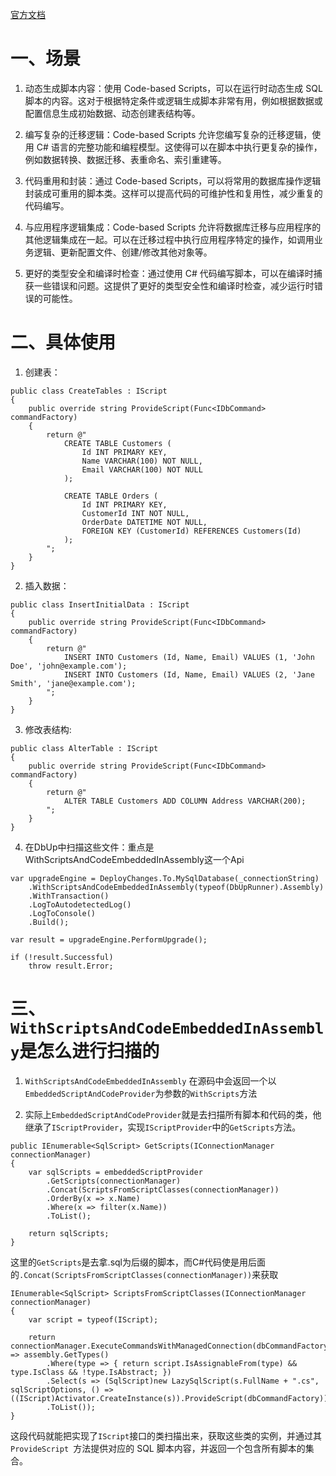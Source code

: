 [官方文档](https://dbup.readthedocs.io/en/latest/usage/#code-based-scripts)
# 一、场景
1. 动态生成脚本内容：使用 Code-based Scripts，可以在运行时动态生成 SQL 脚本的内容。这对于根据特定条件或逻辑生成脚本非常有用，例如根据数据或配置信息生成初始数据、动态创建表结构等。

2. 编写复杂的迁移逻辑：Code-based Scripts 允许您编写复杂的迁移逻辑，使用 C# 语言的完整功能和编程模型。这使得可以在脚本中执行更复杂的操作，例如数据转换、数据迁移、表重命名、索引重建等。

3. 代码重用和封装：通过 Code-based Scripts，可以将常用的数据库操作逻辑封装成可重用的脚本类。这样可以提高代码的可维护性和复用性，减少重复的代码编写。

4. 与应用程序逻辑集成：Code-based Scripts 允许将数据库迁移与应用程序的其他逻辑集成在一起。可以在迁移过程中执行应用程序特定的操作，如调用业务逻辑、更新配置文件、创建/修改其他对象等。

5. 更好的类型安全和编译时检查：通过使用 C# 代码编写脚本，可以在编译时捕获一些错误和问题。这提供了更好的类型安全性和编译时检查，减少运行时错误的可能性。

# 二、具体使用

1. 创建表：

```
public class CreateTables : IScript
{
    public override string ProvideScript(Func<IDbCommand> commandFactory)
    {
        return @"
            CREATE TABLE Customers (
                Id INT PRIMARY KEY,
                Name VARCHAR(100) NOT NULL,
                Email VARCHAR(100) NOT NULL
            );
            
            CREATE TABLE Orders (
                Id INT PRIMARY KEY,
                CustomerId INT NOT NULL,
                OrderDate DATETIME NOT NULL,
                FOREIGN KEY (CustomerId) REFERENCES Customers(Id)
            );
        ";
    }
}
```

2. 插入数据：

```
public class InsertInitialData : IScript
{
    public override string ProvideScript(Func<IDbCommand> commandFactory)
    {
        return @"
            INSERT INTO Customers (Id, Name, Email) VALUES (1, 'John Doe', 'john@example.com');
            INSERT INTO Customers (Id, Name, Email) VALUES (2, 'Jane Smith', 'jane@example.com');
        ";
    }
}
```

3. 修改表结构:
 
```
public class AlterTable : IScript
{
    public override string ProvideScript(Func<IDbCommand> commandFactory)
    {
        return @"
            ALTER TABLE Customers ADD COLUMN Address VARCHAR(200);
        ";
    }
}
```
4. 在DbUp中扫描这些文件：重点是WithScriptsAndCodeEmbeddedInAssembly这一个Api

```
var upgradeEngine = DeployChanges.To.MySqlDatabase(_connectionString)
    .WithScriptsAndCodeEmbeddedInAssembly(typeof(DbUpRunner).Assembly)
    .WithTransaction()
    .LogToAutodetectedLog()
    .LogToConsole()
    .Build();

var result = upgradeEngine.PerformUpgrade();

if (!result.Successful)
    throw result.Error;
```

# 三、`WithScriptsAndCodeEmbeddedInAssembly`是怎么进行扫描的
1. `WithScriptsAndCodeEmbeddedInAssembly` 在源码中会返回一个以`EmbeddedScriptAndCodeProvider`为参数的`WithScripts`方法

2. 实际上`EmbeddedScriptAndCodeProvider`就是去扫描所有脚本和代码的类，他继承了`IScriptProvider`，实现`IScriptProvider`中的`GetScripts`方法。

```
public IEnumerable<SqlScript> GetScripts(IConnectionManager connectionManager)
{
    var sqlScripts = embeddedScriptProvider
        .GetScripts(connectionManager)
        .Concat(ScriptsFromScriptClasses(connectionManager))
        .OrderBy(x => x.Name)
        .Where(x => filter(x.Name))
        .ToList();

    return sqlScripts;
}
```
这里的`GetScripts`是去拿.sql为后缀的脚本，而C#代码使是用后面的`.Concat(ScriptsFromScriptClasses(connectionManager))`来获取

```
IEnumerable<SqlScript> ScriptsFromScriptClasses(IConnectionManager connectionManager)
{
    var script = typeof(IScript);

    return connectionManager.ExecuteCommandsWithManagedConnection(dbCommandFactory => assembly.GetTypes()
        .Where(type => { return script.IsAssignableFrom(type) && type.IsClass && !type.IsAbstract; })
        .Select(s => (SqlScript)new LazySqlScript(s.FullName + ".cs", sqlScriptOptions, () => ((IScript)Activator.CreateInstance(s)).ProvideScript(dbCommandFactory)))
        .ToList());
}
```

这段代码就能把实现了`IScript`接口的类扫描出来，获取这些类的实例，并通过其 `ProvideScript `方法提供对应的 SQL 脚本内容，并返回一个包含所有脚本的集合。

